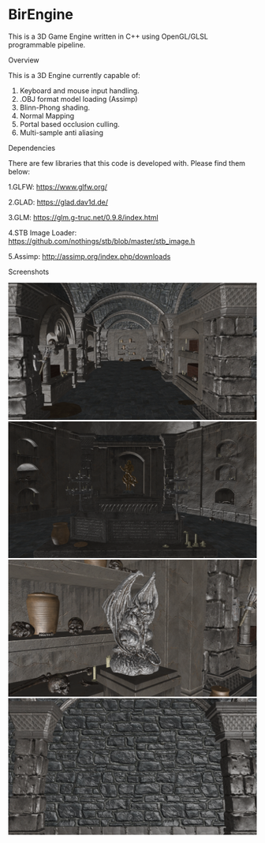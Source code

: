 # BirEngine

This is a 3D Game Engine written in C++ using OpenGL/GLSL programmable pipeline.

Overview

This is a 3D Engine currently capable of:

1. Keyboard and mouse input handling.
2. .OBJ format model loading (Assimp)
3. Blinn-Phong shading.
4. Normal Mapping
5. Portal based occlusion culling.
6. Multi-sample anti aliasing

Dependencies

There are few libraries that this code is developed with. Please find them below:

1.GLFW: https://www.glfw.org/

2.GLAD: https://glad.dav1d.de/

3.GLM: https://glm.g-truc.net/0.9.8/index.html

4.STB Image Loader: https://github.com/nothings/stb/blob/master/stb_image.h

5.Assimp: http://assimp.org/index.php/downloads


Screenshots

![](/Screenshots/SS1.png) ![](/Screenshots/SS2.png) ![](/Screenshots/SS3.png) ![](/Screenshots/SS4.png)

